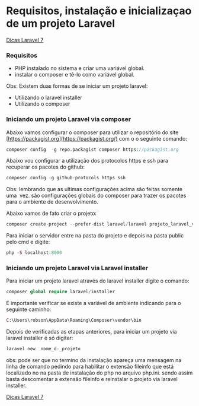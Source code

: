# Requisitos, instalação e inicializaçao de um projeto Laravel

[Dicas Laravel 7](../Dicas%20Laravel%207%202e5c0d9961144cf38cce725d0901476d.md)

### Requisitos

- PHP instalado no sistema e criar uma variável global.
- instalar o composer e tê-lo como variável global.

Obs: Existem duas formas de se iniciar um projeto laravel:

- Utilizando o laravel installer
- Utilizando o composer

### Iniciando um projeto Laravel via composer

Abaixo vamos configurar o composer para utilizar o repositório do site [https://packagist.org](https://packagist.org/) com o o seguinte comando:

```php
composer config  -g repo.packagist composer https://packagist.org
```

Abaixo vou configurar a utilização dos protocolos https e ssh para recuperar os pacotes do github:

```php
composer config -g github-protocols https ssh
```

Obs: lembrando que as ultimas configurações acima são feitas somente uma  vez. são configurações globais do composer para trazer os pacotes para o ambiente de desenvolvimento.

Abaixo vamos de fato criar o projeto:

```php
composer create-project --prefer-dist laravel/laravel projeto_laravel_via_composer "7.0"
```

Para iniciar o servidor entre na pasta do projeto e depois na pasta public pelo cmd e digite:

```php
php -S localhost:8000
```

### Iniciando um projeto Laravel via Laravel installer

Para iniciar um projeto laravel através do laravel installer digite o comando:

```php
composer global require laravel/installer
```

É importante verificar se existe a variável de ambiente indicando para o seguinte caminho:

```php
C:\Users\robson\AppData\Roaming\Composer\vendor\bin
```

Depois de verificadas as etapas anteriores, para iniciar um projeto via laravel installer é só digitar:

```php
laravel new  nome_d-_projeto
```

obs: pode ser que no termino da instalação apareça uma mensagem na linha de comando pedindo para habilitar o extensão fileinfo que está localizado no na pasta de instalação do php no arquivo php.ini. sendo assim basta descomentar a extensão fileinfo e reinstalar o projeto via laravel installer.

[Dicas Laravel 7](../Dicas%20Laravel%207%202e5c0d9961144cf38cce725d0901476d.md)